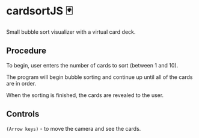 # cardsortJS 🃏
Small bubble sort visualizer with a virtual card deck.

## Procedure
To begin, user enters the number of cards to sort (between 1 and 10).

The program will begin bubble sorting and continue up until all of the cards are in order.

When the sorting is finished, the cards are revealed to the user. 

## Controls
```(Arrow keys)``` - to move the camera and see the cards.
